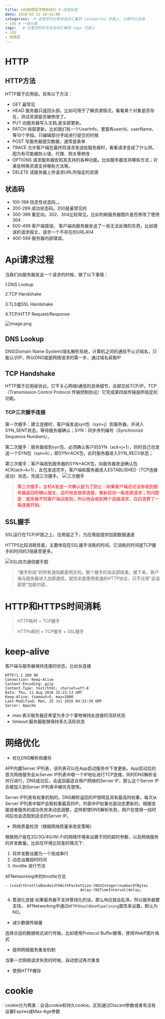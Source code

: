 ```yaml
---
title: iOS网络层详情和优化 # 这是标题
date: 2018-03-15 10:41:00
categories:  # 这里写的分类会自动汇集到 categories 页面上，分类可以多级
- iOS # 一级分类
tags:   # 这里写的标签会自动汇集到 tags 页面上
- iOS
- 网络层
---
```

# HTTP
## HTTP方法
HTTP属于应用层。具有以下方法：
* GET 最常见
* HEAD 服务器只返回头部。比如可用于了解资源情况，看看某个对象是否存在，测试资源是否被修改了。
* PUT 向服务器写入文档,是全部更新。
* PATCH 局部更新。比如我们有一个UserInfo，里面有userId、userName、等10个字段。只编辑部分字段进行提交的时候
* POST 写服务器提交数据，通常是表单
* TRACE 允许客户端在最终将请求发送给服务器时，看看请求变成了什么样。因为有可能被防火墙、代理、网关等修改
* OPTIONS 请求服务器告知其支持的各种功能。比如服务器支持哪些方法；对某些特殊资源支持哪些方法等。
* DELETE 请服务器上传请求URL所指定的资源

## 状态码
* 100-199 信息性状态码，。
* 200-299 成功状态码。200是最常见的
* 300-399 重定向。302、304比较常见。比如判断服务器图片是否修改了使用304
* 500-499 客户端错误。
客户端向服务器发送了一些无法处理的东西，比如错误的请求报文，请求一个不存在的URL404
* 400-599 服务器内部错误。
# Api请求过程
当我们向服务器发送一个请求的时候，做了以下事情：

1.DNS Lookup

2.TCP Handshake

3.TLS或SSL Handshake

4.TCP/HTTP Request/Response

![image.png](https://upload-images.jianshu.io/upload_images/6644906-69ddcaded5aadf03.png?imageMogr2/auto-orient/strip%7CimageView2/2/w/1240)
## DNS Lookup
DNS(Domain Name System)域名解析系统，计算机之间的通信不认识域名，只能认识IP，所以DNS就是网络请求的第一步，通过域名获取IP
## TCP Handshake
HTTP属于应用层协议，它不关心网络t通信的具体细节，全部交给TCP/IP。TCP（Transmission Control Protocol 传输控制协议）它完成第四层传输层所指定的功能。
### TCP三次握手连接
第一次握手：建立连接时，客户端发送syn包（syn=j）到服务器，并进入SYN_SENT状态，等待服务器确认；SYN：同步序列编号（Synchronize Sequence Numbers）。

第二次握手：服务器收到syn包，必须确认客户的SYN（ack=j+1），同时自己也发送一个SYN包（syn=k），即SYN+ACK包，此时服务器进入SYN_RECV状态；

第三次握手：客户端收到服务器的SYN+ACK包，向服务器发送确认包ACK(ack=k+1），此包发送完毕，客户端和服务器进入ESTABLISHED（TCP连接成功）状态，完成三次握手。
![三次握手](http://img.blog.csdn.net/20160914100821925?watermark/2/text/aHR0cDovL2Jsb2cuY3Nkbi5uZXQv/font/5a6L5L2T/fontsize/400/fill/I0JBQkFCMA==/dissolve/70/gravity/Center)
> <font color="red">第三次握手，主机A发送一次确认是为了防止：如果客户端迟迟没有收到服务器返回的确认报文，这时他会放弃连接，重新启动一条连接请求；但问题是：服务器不知客户端没收到，所以他会收到两个连接请求，白白浪费了一条连接开销。</font>

## SSL握手
SSL运行在TCP/IP层之上、应用层之下，为应用层提供加密数据通道

HTTPS比较消耗性能，主要体现在SSL握手消耗的时间。它消耗的时间是TCP握手的时间的3倍甚至更多。

![SSL四次通信握手图](http://www.ruanyifeng.com/blogimg/asset/201402/bg2014020502.png)
>"握手阶段"的所有通信都是明文的。整个握手阶段全部结束。接下来，客户端与服务器进入加密通信，就完全是使用普通的HTTP协议，只不过用"会话密钥"加密内容。
# HTTP和HTTPS时间消耗
>HTTP耗时 = TCP握手
>
>HTTPs耗时 = TCP握手 + SSL握手

# keep-alive
客户端与服务器保持连接的状态，比如长连接

    HTTP/1.1 200 OK
    Connection: Keep-Alive
    Content-Encoding: gzip
    Content-Type: text/html; charset=utf-8
    Date: Thu, 11 Aug 2016 15:23:13 GMT
    Keep-Alive: timeout=5, max=1000
    Last-Modified: Mon, 25 Jul 2016 04:32:39 GMT
    Server: Apache
* max:表示服务器还希望为多少个事物保持此连接的活跃状态
* timeout:服务器能够保持多久活跃状态
# 网络优化
* 优化DNS解析和缓存

APP内置Server IP列表，该列表可以在App启动服务中下发更新。App启动后的首次网络服务会从Server IP列表中取一个IP地址进行TCP连接，同时DNS解析会并行进行，DNS成功后，会返回最适合用户网络的Server IP，那么这个Server IP会被加入到Server IP列表中被优先使用。

Server IP列表有权重机制的，DNS解析返回的IP很明显具有最高的权重，每次从Server IP列表中取IP会取权重最高的IP。列表中IP权重也是动态更新的，根据连接或者服务的成功失败来动态调整，这样即使DNS解析失败，用户在使用一段时间后也会选取到适合的Server IP。

* 网络质量检测（根据网络质量来改变策略）

根据用户是在2G/3G/4G/Wi-Fi的网络环境来设置不同的超时参数，以及网络服务的并发数量。比如在环境比较差的情况下:

  1. 将并发数设置为一个改成串行
  2. 动态设置超时时间
  3. throttle 进行节流

AFNetworking中的throttle方法
```
- (void)throttleBandwidthWithPacketSize:(NSUInteger)numberOfBytes
                                  delay:(NSTimeInterval)delay;
```
  4. 管道化连接
  如果服务器不支持管线化的话，那么响应就会乱序。所以服务器要支持。
  AFNetworking中通过`HTTPShouldUsePipelining`属性来设置，默认为NO。
* 减少数据传输量

选择合适的数据格式进行传输，比如使用Protocol Buffer数等，使用WebP图片格式
* 提供网络服务重发机制

当第一次网络请求失败的时候，自动尝试再次重发
* 使用HTTP缓存

# cookie
cookie分为两类：会话cookie和持久cookie。区别通过Discard参数或者有没有设置Expires或Max-Age参数

